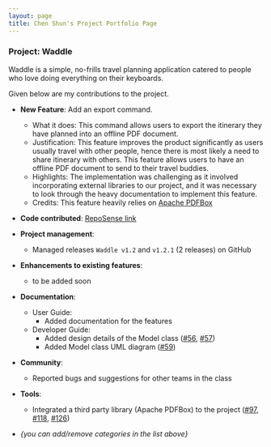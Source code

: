 ```yaml
---
layout: page
title: Chen Shun's Project Portfolio Page
---
```


### Project: Waddle

Waddle is a simple, no-frills travel planning application catered to people who love doing everything on their keyboards.

Given below are my contributions to the project.

* **New Feature**: Add an export command.
  * What it does: This command allows users to export the itinerary they have planned into an offline PDF document.
  * Justification: This feature improves the product significantly as users usually travel with other people, hence
there is most likely a need to share itinerary with others. This feature allows users to have an offline PDF document
to send to their travel buddies.
  * Highlights: The implementation was challenging as it involved incorporating external libraries to our project, and 
it was necessary to look through the heavy documentation to implement this feature.
  * Credits: This feature heavily relies on [Apache PDFBox](https://pdfbox.apache.org/)
  

* **Code contributed**: [RepoSense link](https://nus-cs2103-ay2223s1.github.io/tp-dashboard/?search=ciaoosuuu&breakdown=true&sort=groupTitle&sortWithin=title&since=2022-09-16&timeframe=commit&mergegroup=&groupSelect=groupByRepos&checkedFileTypes=docs~functional-code~test-code~other)

* **Project management**:
  * Managed releases `Waddle v1.2` and `v1.2.1` (2 releases) on GitHub

* **Enhancements to existing features**:
  * to be added soon

* **Documentation**:
  * User Guide:
    * Added documentation for the features
  * Developer Guide:
    * Added design details of the Model class
     ([#56](https://github.com/AY2223S1-CS2103T-W11-4/tp/pull/56),
      [#57](https://github.com/AY2223S1-CS2103T-W11-4/tp/pull/57))
    * Added Model class UML diagram ([#59](https://github.com/AY2223S1-CS2103T-W11-4/tp/pull/59))

* **Community**:
  * Reported bugs and suggestions for other teams in the class

* **Tools**:
  * Integrated a third party library (Apache PDFBox) to the project
   ([#97](https://github.com/AY2223S1-CS2103T-W11-4/tp/pull/97), 
    [#118](https://github.com/AY2223S1-CS2103T-W11-4/tp/pull/118),
    [#126](https://github.com/AY2223S1-CS2103T-W11-4/tp/pull/126))

* _{you can add/remove categories in the list above}_
